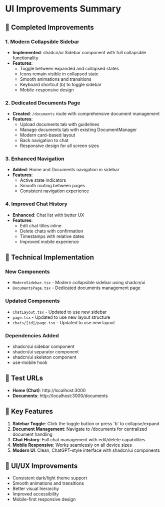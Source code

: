 # UI Improvements Summary

## 🎯 Completed Improvements

### 1. Modern Collapsible Sidebar
- **Implemented**: shadcn/ui Sidebar component with full collapsible functionality
- **Features**:
  - Toggle between expanded and collapsed states
  - Icons remain visible in collapsed state
  - Smooth animations and transitions
  - Keyboard shortcut (b) to toggle sidebar
  - Mobile-responsive design

### 2. Dedicated Documents Page
- **Created**: `/documents` route with comprehensive document management
- **Features**:
  - Upload documents tab with guidelines
  - Manage documents tab with existing DocumentManager
  - Modern card-based layout
  - Back navigation to chat
  - Responsive design for all screen sizes

### 3. Enhanced Navigation
- **Added**: Home and Documents navigation in sidebar
- **Features**:
  - Active state indicators
  - Smooth routing between pages
  - Consistent navigation experience

### 4. Improved Chat History
- **Enhanced**: Chat list with better UX
- **Features**:
  - Edit chat titles inline
  - Delete chats with confirmation
  - Timestamps with relative dates
  - Improved mobile experience

## 🔧 Technical Implementation

### New Components
- `ModernSidebar.tsx` - Modern collapsible sidebar using shadcn/ui
- `DocumentsPage.tsx` - Dedicated documents management page

### Updated Components
- `ChatLayout.tsx` - Updated to use new sidebar
- `page.tsx` - Updated to use new layout structure
- `chats/[id]/page.tsx` - Updated to use new layout

### Dependencies Added
- shadcn/ui sidebar component
- shadcn/ui separator component
- shadcn/ui skeleton component
- use-mobile hook

## 🚀 Test URLs
- **Home (Chat)**: http://localhost:3000
- **Documents**: http://localhost:3000/documents

## 📱 Key Features
1. **Sidebar Toggle**: Click the toggle button or press 'b' to collapse/expand
2. **Document Management**: Navigate to /documents for centralized document handling
3. **Chat History**: Full chat management with edit/delete capabilities
4. **Mobile Responsive**: Works seamlessly on all device sizes
5. **Modern UI**: Clean, ChatGPT-style interface with shadcn/ui components

## 🎨 UI/UX Improvements
- Consistent dark/light theme support
- Smooth animations and transitions
- Better visual hierarchy
- Improved accessibility
- Mobile-first responsive design
